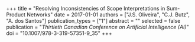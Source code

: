 +++
title = "Resolving Inconsistencies of Scope Interpretations in Sum-Product Networks"
date = 2017-01-01
authors = ["J.S. Oliveira", "C.J. Butz", "A. dos Santos"]
publication_types = ["1"]
abstract = ""
selected = false
publication = "*Thirtieth Canadian Conference on Artificial Intelligence (AI)*"
doi = "10.1007/978-3-319-57351-9_35"
+++

